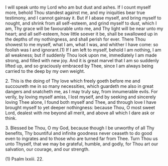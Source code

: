 I will speak unto my Lord who am but dust and ashes. If I count myself more, behold Thou standest against me, and my iniquities bear true testimony, and I cannot gainsay it. But if I abase myself, and bring myself to nought, and shrink from all self-esteem, and grind myself to dust, which I am, Thy grace will be favourable unto me, and Thy light will be near unto my heart; and all self-esteem, how little soever it be, shall be swallowed up in the depths of my nothingness, and shall perish for ever. There Thou showest to me myself, what I am, what I was, and whither I have come: so foolish was I and ignorant.(1) If I am left to myself, behold I am nothing, I am all weakness; but if suddenly Thou look upon me, immediately I am made strong, and filled with new joy. And it is great marvel that I am so suddenly lifted up, and so graciously embraced by Thee, since I am always being carried to the deep by my own weight.

2\. This is the doing of Thy love which freely goeth before me and succoureth me in so many necessities, which guardeth me also in great dangers and snatcheth me, as I may truly say, from innumerable evils. For verily, by loving myself amiss, I lost myself, and by seeking and sincerely loving Thee alone, I found both myself and Thee, and through love I have brought myself to yet deeper nothingness: because Thou, O most sweet Lord, dealest with me beyond all merit, and above all which I dare ask or think.

3\. Blessed be Thou, O my God, because though I be unworthy of all Thy benefits, Thy bountiful and infinite goodness never ceaseth to do good even to ingrates and to those who are turned far from Thee. Turn Thou us unto Thyself, that we may be grateful, humble, and godly, for Thou art our salvation, our courage, and our strength.

\(1\) Psalm lxxiii. 22.


